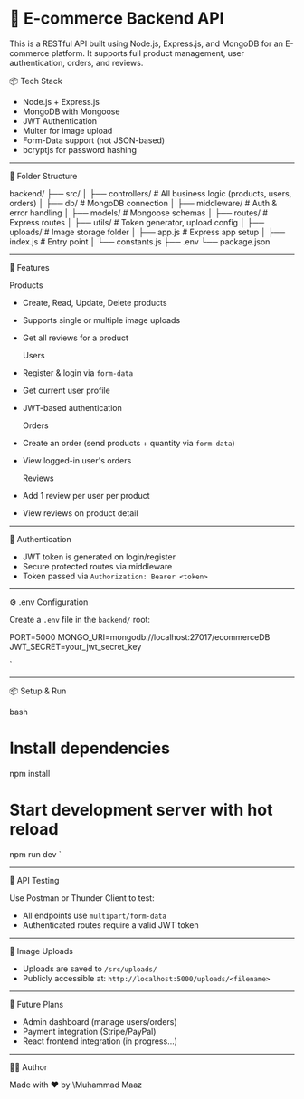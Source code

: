 # 🛒 E-commerce Backend API

This is a RESTful API built using Node.js, Express.js, and MongoDB for an E-commerce platform. It supports full product management, user authentication, orders, and reviews.

 📦 Tech Stack

- Node.js + Express.js
- MongoDB with Mongoose
- JWT Authentication
- Multer for image upload
- Form-Data support (not JSON-based)
- bcryptjs for password hashing

---

 📁 Folder Structure



backend/
├── src/
│   ├── controllers/       # All business logic (products, users, orders)
│   ├── db/                # MongoDB connection
│   ├── middleware/        # Auth & error handling
│   ├── models/            # Mongoose schemas
│   ├── routes/            # Express routes
│   ├── utils/             # Token generator, upload config
│   ├── uploads/           # Image storage folder
│   ├── app.js             # Express app setup
│   ├── index.js           # Entry point
│   └── constants.js
├── .env
└── package.json



---

 🚀 Features

  Products
- Create, Read, Update, Delete products
- Supports single or multiple image uploads
- Get all reviews for a product

  Users
- Register & login via `form-data`
- Get current user profile
- JWT-based authentication

  Orders
- Create an order (send products + quantity via `form-data`)
- View logged-in user's orders

  Reviews
- Add 1 review per user per product
- View reviews on product detail

---

 🔐 Authentication

- JWT token is generated on login/register
- Secure protected routes via middleware
- Token passed via `Authorization: Bearer <token>`

---

 ⚙️ .env Configuration

Create a `.env` file in the `backend/` root:



PORT=5000
MONGO\_URI=mongodb://localhost:27017/ecommerceDB
JWT\_SECRET=your\_jwt\_secret\_key

`

---

 📦 Setup & Run

bash
# Install dependencies
npm install

# Start development server with hot reload
npm run dev
`

---

 🧪 API Testing

Use Postman or Thunder Client to test:

* All endpoints use `multipart/form-data`
* Authenticated routes require a valid JWT token

---

 📸 Image Uploads

* Uploads are saved to `/src/uploads/`
* Publicly accessible at: `http://localhost:5000/uploads/<filename>`

---

 📌 Future Plans

* Admin dashboard (manage users/orders)
* Payment integration (Stripe/PayPal)
* React frontend integration (in progress...)

---

 🧑‍💻 Author

Made with ❤️ by \Muhammad Maaz

